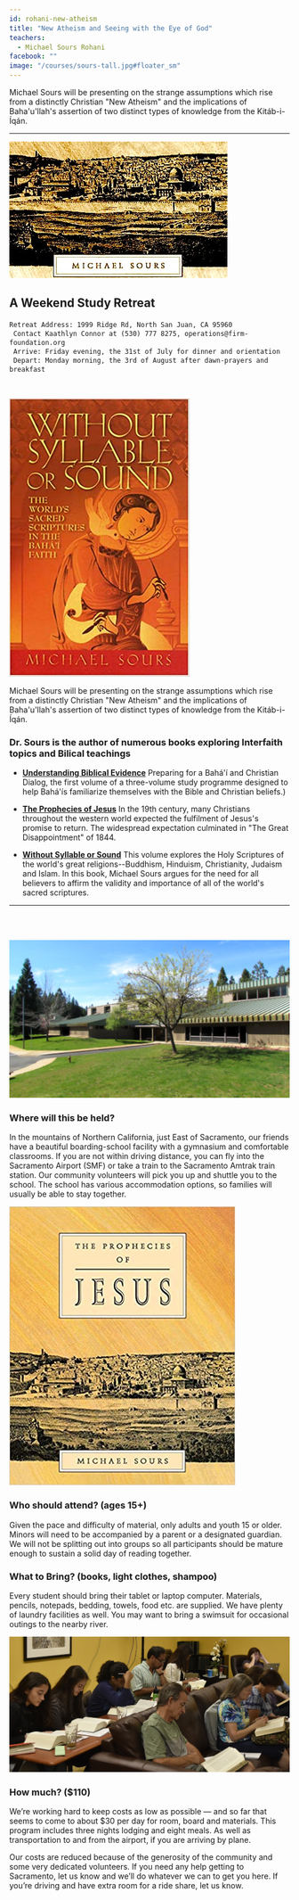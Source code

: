 ```yaml
---
id: rohani-new-atheism
title: "New Atheism and Seeing with the Eye of God"
teachers:
  - Michael Sours Rohani
facebook: ""
image: "/courses/sours-tall.jpg#floater_sm"
---
```


Michael Sours will be presenting on the strange assumptions which rise from a distinctly Christian "New Atheism" and the implications of Baha'u'llah's assertion of two distinct types of knowledge from the Kitáb-i-Íqán.

---


![Michael Sours](/courses/sours-wide.jpg#full)

## A Weekend Study Retreat

```
Retreat Address: 1999 Ridge Rd, North San Juan, CA 95960
 Contact Kaathlyn Connor at (530) 777 8275, operations@firm-foundation.org
 Arrive: Friday evening, the 31st of July for dinner and orientation
 Depart: Monday morning, the 3rd of August after dawn-prayers and breakfast
```

<br>

![book cover](/courses/sours-without-syllable.jpg#floater2)

Michael Sours will be presenting on the strange assumptions which rise from a distinctly Christian "New Atheism" and the implications of Baha'u'llah's assertion of two distinct types of knowledge from the Kitáb-i-Íqán.


###  Dr. Sours is the author of numerous books exploring Interfaith topics and Bilical teachings

  + **[Understanding Biblical Evidence](https://www.amazon.com/Understanding-Biblical-Evidence-Preparing-Christian/dp/1851680187/ref=sr_1_1?keywords=michael+sours&qid=1582476572&sr=8-1)** Preparing for a Bahá'í and Christian Dialog, the first volume of a three-volume study programme designed to help Bahá'ís familiarize themselves with the Bible and Christian beliefs.)

  + **[The Prophecies of Jesus](https://www.amazon.com/Prophecies-Jesus-Michael-Sours/dp/185168025X/ref=sr_1_2?keywords=michael+sours&qid=1582476821&sr=8-2)** In the 19th century, many Christians throughout the western world expected the fulfilment of Jesus's promise to return. The widespread expectation culminated in "The Great Disappointment" of 1844.

  + **[Without Syllable or Sound](https://www.amazon.com/Without-Syllable-Sound-Worlds-Scriptures/dp/1890688061/ref=sr_1_8?keywords=michael+sours&qid=1582476821&sr=8-8)** This volume explores the Holy Scriptures of the world's great religions--Buddhism, Hinduism, Christianity, Judaism and Islam. In this book, Michael Sours argues for the need for all believers to affirm the validity and importance of all of the world's sacred scriptures.


---
<br><br>


![school front](/courses/school-front2.jpg#floater)
### Where will this be held?

In the mountains of Northern California, just East of Sacramento, our friends have a beautiful boarding-school facility with a gymnasium and comfortable classrooms. If you are not within driving distance, you can fly into the Sacramento Airport (SMF) or take a train to the Sacramento Amtrak train station. Our community volunteers will pick you up and shuttle you to the school. The school has various accommodation options, so families will usually be able to stay together.



![book cover](/courses/sours-prophecies-jesus.jpg#floater2)
### Who should attend? (ages 15+)

Given the pace and difficulty of material, only adults and youth 15 or older. Minors will need to be accompanied by a parent or a designated guardian. We will not be splitting out into groups so all participants should be mature enough to sustain a solid day of reading together.



### What to Bring? (books, light clothes, shampoo)

Every student should bring their tablet or laptop computer. Materials, pencils, notepads, bedding, towels, food etc. are supplied. We have plenty of laundry facilities as well. You may want to bring a swimsuit for occasional outings to the nearby river.


![participants](/db-challenge/db-banner-2019.jpg#floater)

### How much? ($110)

We’re working hard to keep costs as low as possible — and so far that seems to come to about $30 per day for room, board and materials. This program includes three nights lodging and eight meals. As well as transportation to and from the airport, if you are arriving by plane.

Our costs are reduced because of the generosity of the community and some very dedicated volunteers. If you need any help getting to Sacramento, let us know and we’ll do whatever we can to get you here. If you’re driving and have extra room for a ride share, let us know.

<br><br><br><br>
